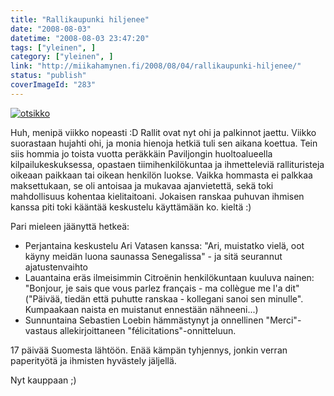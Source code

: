 ```yaml
---
title: "Rallikaupunki hiljenee"
date: "2008-08-03"
datetime: "2008-08-03 23:47:20"
tags: ["yleinen", ]
category: ["yleinen", ]
link: "http://miikahamynen.fi/2008/08/04/rallikaupunki-hiljenee/"
status: "publish"
coverImageId: "283"
---
```


[![](http://miikahamynen.fi/wp-content/uploads/2008/08/otsikko-800x493.jpg "otsikko")](http://miikahamynen.fi/2008/08/04/rallikaupunki-hiljenee/otsikko-6/)

Huh, menipä viikko nopeasti :D Rallit ovat nyt ohi ja palkinnot jaettu. Viikko suorastaan hujahti ohi, ja monia hienoja hetkiä tuli sen aikana koettua. Tein siis hommia jo toista vuotta peräkkäin Paviljongin huoltoalueella kilpailukeskuksessa, opastaen tiimihenkilökuntaa ja ihmetteleviä rallituristeja oikeaan paikkaan tai oikean henkilön luokse. Vaikka hommasta ei palkkaa maksettukaan, se oli antoisaa ja mukavaa ajanvietettä, sekä toki mahdollisuus kohentaa kielitaitoani. Jokaisen ranskaa puhuvan ihmisen kanssa piti toki kääntää keskustelu käyttämään ko. kieltä :)

Pari mieleen jäänyttä hetkeä:

- Perjantaina keskustelu Ari Vatasen kanssa: "Ari, muistatko vielä, oot käyny meidän luona saunassa Senegalissa" - ja sitä seurannut ajatustenvaihto
- Lauantaina eräs ilmeisimmin Citroënin henkilökuntaan kuuluva nainen: "Bonjour, je sais que vous parlez français - ma collègue me l'a dit" ("Päivää, tiedän että puhutte ranskaa - kollegani sanoi sen minulle". Kumpaakaan naista en muistanut ennestään nähneeni...)
- Sunnuntaina Sebastien Loebin hämmästynyt ja onnellinen "Merci"-vastaus allekirjoittaneen "félicitations"-onnitteluun.

17 päivää Suomesta lähtöön. Enää kämpän tyhjennys, jonkin verran paperityötä ja ihmisten hyvästely jäljellä.

Nyt kauppaan ;)
